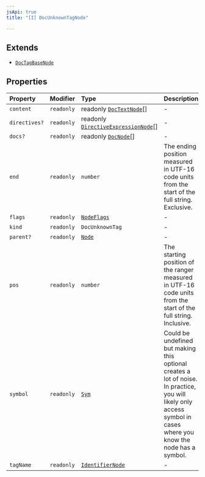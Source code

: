 ```yaml
---
jsApi: true
title: "[I] DocUnknownTagNode"

---
```

## Extends

- [`DocTagBaseNode`](DocTagBaseNode.md)

## Properties

| Property | Modifier | Type | Description | Overrides | Inherited from |
| :------ | :------ | :------ | :------ | :------ | :------ |
| `content` | `readonly` | readonly [`DocTextNode`](DocTextNode.md)[] | - | [`DocTagBaseNode`](DocTagBaseNode.md).`content` | [`DocTagBaseNode`](DocTagBaseNode.md).`content` |
| `directives?` | `readonly` | readonly [`DirectiveExpressionNode`](DirectiveExpressionNode.md)[] | - | [`DocTagBaseNode`](DocTagBaseNode.md).`directives` | [`DocTagBaseNode`](DocTagBaseNode.md).`directives` |
| `docs?` | `readonly` | readonly [`DocNode`](DocNode.md)[] | - | [`DocTagBaseNode`](DocTagBaseNode.md).`docs` | [`DocTagBaseNode`](DocTagBaseNode.md).`docs` |
| `end` | `readonly` | `number` | The ending position measured in UTF-16 code units from the start of the<br />full string. Exclusive. | [`DocTagBaseNode`](DocTagBaseNode.md).`end` | [`DocTagBaseNode`](DocTagBaseNode.md).`end` |
| `flags` | `readonly` | [`NodeFlags`](../enumerations/NodeFlags.md) | - | [`DocTagBaseNode`](DocTagBaseNode.md).`flags` | [`DocTagBaseNode`](DocTagBaseNode.md).`flags` |
| `kind` | `readonly` | `DocUnknownTag` | - | [`DocTagBaseNode`](DocTagBaseNode.md).`kind` | [`DocTagBaseNode`](DocTagBaseNode.md).`kind` |
| `parent?` | `readonly` | [`Node`](../type-aliases/Node.md) | - | [`DocTagBaseNode`](DocTagBaseNode.md).`parent` | [`DocTagBaseNode`](DocTagBaseNode.md).`parent` |
| `pos` | `readonly` | `number` | The starting position of the ranger measured in UTF-16 code units from the<br />start of the full string. Inclusive. | [`DocTagBaseNode`](DocTagBaseNode.md).`pos` | [`DocTagBaseNode`](DocTagBaseNode.md).`pos` |
| `symbol` | `readonly` | [`Sym`](Sym.md) | Could be undefined but making this optional creates a lot of noise. In practice,<br />you will likely only access symbol in cases where you know the node has a symbol. | [`DocTagBaseNode`](DocTagBaseNode.md).`symbol` | [`DocTagBaseNode`](DocTagBaseNode.md).`symbol` |
| `tagName` | `readonly` | [`IdentifierNode`](IdentifierNode.md) | - | [`DocTagBaseNode`](DocTagBaseNode.md).`tagName` | [`DocTagBaseNode`](DocTagBaseNode.md).`tagName` |
